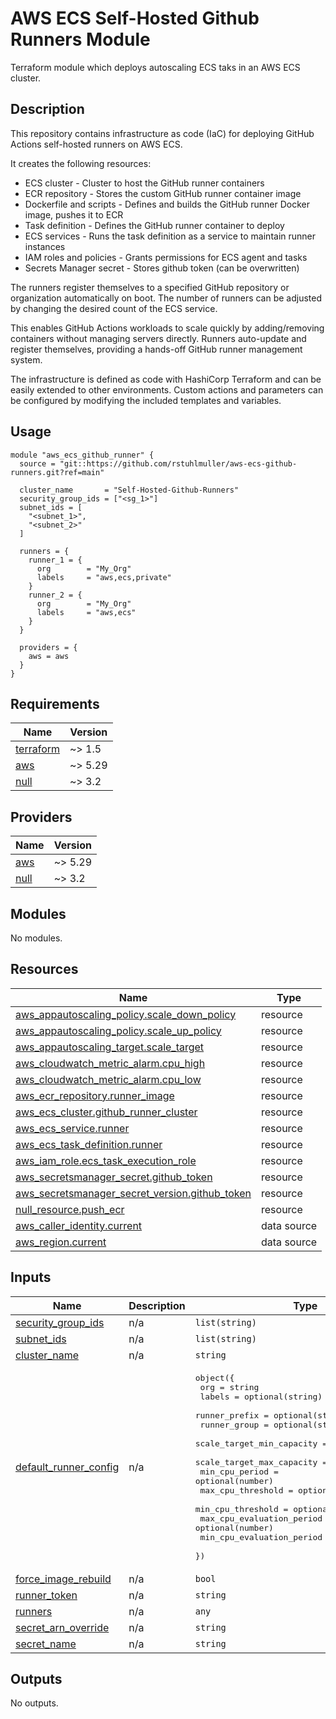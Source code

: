 # AWS ECS Self-Hosted Github Runners Module

Terraform module which deploys autoscaling ECS taks in an AWS ECS cluster.

## Description
This repository contains infrastructure as code (IaC) for deploying GitHub Actions self-hosted runners on AWS ECS.

It creates the following resources:

- ECS cluster - Cluster to host the GitHub runner containers
- ECR repository - Stores the custom GitHub runner container image
- Dockerfile and scripts - Defines and builds the GitHub runner Docker image, pushes it to ECR
- Task definition - Defines the GitHub runner container to deploy
- ECS services - Runs the task definition as a service to maintain runner instances
- IAM roles and policies - Grants permissions for ECS agent and tasks
- Secrets Manager secret - Stores github token (can be overwritten)

The runners register themselves to a specified GitHub repository or organization automatically on boot. The number of runners can be adjusted by changing the desired count of the ECS service.

This enables GitHub Actions workloads to scale quickly by adding/removing containers without managing servers directly. Runners auto-update and register themselves, providing a hands-off GitHub runner management system.

The infrastructure is defined as code with HashiCorp Terraform and can be easily extended to other environments. Custom actions and parameters can be configured by modifying the included templates and variables.

## Usage

```hcl
module "aws_ecs_github_runner" {
  source = "git::https://github.com/rstuhlmuller/aws-ecs-github-runners.git?ref=main"

  cluster_name       = "Self-Hosted-Github-Runners"
  security_group_ids = ["<sg_1>"]
  subnet_ids = [
    "<subnet_1>",
    "<subnet_2>"
  ]

  runners = {
    runner_1 = {
      org        = "My_Org"
      labels     = "aws,ecs,private"
    }
    runner_2 = {
      org        = "My_Org"
      labels     = "aws,ecs"
    }
  }

  providers = {
    aws = aws
  }
}
```
<!-- BEGIN_TF_DOCS -->
## Requirements

| Name | Version |
|------|---------|
| <a name="requirement_terraform"></a> [terraform](#requirement\_terraform) | ~> 1.5 |
| <a name="requirement_aws"></a> [aws](#requirement\_aws) | ~> 5.29 |
| <a name="requirement_null"></a> [null](#requirement\_null) | ~> 3.2 |

## Providers

| Name | Version |
|------|---------|
| <a name="provider_aws"></a> [aws](#provider\_aws) | ~> 5.29 |
| <a name="provider_null"></a> [null](#provider\_null) | ~> 3.2 |

## Modules

No modules.

## Resources

| Name | Type |
|------|------|
| [aws_appautoscaling_policy.scale_down_policy](https://registry.terraform.io/providers/hashicorp/aws/latest/docs/resources/appautoscaling_policy) | resource |
| [aws_appautoscaling_policy.scale_up_policy](https://registry.terraform.io/providers/hashicorp/aws/latest/docs/resources/appautoscaling_policy) | resource |
| [aws_appautoscaling_target.scale_target](https://registry.terraform.io/providers/hashicorp/aws/latest/docs/resources/appautoscaling_target) | resource |
| [aws_cloudwatch_metric_alarm.cpu_high](https://registry.terraform.io/providers/hashicorp/aws/latest/docs/resources/cloudwatch_metric_alarm) | resource |
| [aws_cloudwatch_metric_alarm.cpu_low](https://registry.terraform.io/providers/hashicorp/aws/latest/docs/resources/cloudwatch_metric_alarm) | resource |
| [aws_ecr_repository.runner_image](https://registry.terraform.io/providers/hashicorp/aws/latest/docs/resources/ecr_repository) | resource |
| [aws_ecs_cluster.github_runner_cluster](https://registry.terraform.io/providers/hashicorp/aws/latest/docs/resources/ecs_cluster) | resource |
| [aws_ecs_service.runner](https://registry.terraform.io/providers/hashicorp/aws/latest/docs/resources/ecs_service) | resource |
| [aws_ecs_task_definition.runner](https://registry.terraform.io/providers/hashicorp/aws/latest/docs/resources/ecs_task_definition) | resource |
| [aws_iam_role.ecs_task_execution_role](https://registry.terraform.io/providers/hashicorp/aws/latest/docs/resources/iam_role) | resource |
| [aws_secretsmanager_secret.github_token](https://registry.terraform.io/providers/hashicorp/aws/latest/docs/resources/secretsmanager_secret) | resource |
| [aws_secretsmanager_secret_version.github_token](https://registry.terraform.io/providers/hashicorp/aws/latest/docs/resources/secretsmanager_secret_version) | resource |
| [null_resource.push_ecr](https://registry.terraform.io/providers/hashicorp/null/latest/docs/resources/resource) | resource |
| [aws_caller_identity.current](https://registry.terraform.io/providers/hashicorp/aws/latest/docs/data-sources/caller_identity) | data source |
| [aws_region.current](https://registry.terraform.io/providers/hashicorp/aws/latest/docs/data-sources/region) | data source |

## Inputs

| Name | Description | Type | Default | Required |
|------|-------------|------|---------|:--------:|
| <a name="input_security_group_ids"></a> [security\_group\_ids](#input\_security\_group\_ids) | n/a | `list(string)` | n/a | yes |
| <a name="input_subnet_ids"></a> [subnet\_ids](#input\_subnet\_ids) | n/a | `list(string)` | n/a | yes |
| <a name="input_cluster_name"></a> [cluster\_name](#input\_cluster\_name) | n/a | `string` | `"Self-Hosted-Github-Runners"` | no |
| <a name="input_default_runner_config"></a> [default\_runner\_config](#input\_default\_runner\_config) | n/a | <pre>object({<br>    org                       = string<br>    labels                    = optional(string)<br>    runner_prefix             = optional(string)<br>    runner_group              = optional(string)<br>    scale_target_min_capacity = optional(number)<br>    scale_target_max_capacity = optional(number)<br>    min_cpu_period            = optional(number)<br>    max_cpu_threshold         = optional(number)<br>    min_cpu_threshold         = optional(number)<br>    max_cpu_evaluation_period = optional(number)<br>    min_cpu_evaluation_period = optional(number)<br>  })</pre> | <pre>{<br>  "labels": null,<br>  "max_cpu_evaluation_period": 3,<br>  "max_cpu_threshold": 80,<br>  "min_cpu_evaluation_period": 3,<br>  "min_cpu_period": 10,<br>  "min_cpu_threshold": 10,<br>  "org": "",<br>  "runner_group": null,<br>  "runner_prefix": "aws-ecs-github-runner",<br>  "scale_target_max_capacity": 10,<br>  "scale_target_min_capacity": 1<br>}</pre> | no |
| <a name="input_force_image_rebuild"></a> [force\_image\_rebuild](#input\_force\_image\_rebuild) | n/a | `bool` | `false` | no |
| <a name="input_runner_token"></a> [runner\_token](#input\_runner\_token) | n/a | `string` | `""` | no |
| <a name="input_runners"></a> [runners](#input\_runners) | n/a | `any` | `{}` | no |
| <a name="input_secret_arn_override"></a> [secret\_arn\_override](#input\_secret\_arn\_override) | n/a | `string` | `null` | no |
| <a name="input_secret_name"></a> [secret\_name](#input\_secret\_name) | n/a | `string` | `"github-token"` | no |

## Outputs

No outputs.
<!-- END_TF_DOCS -->
